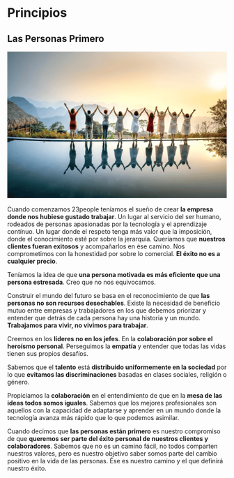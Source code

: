 # Principios

## Las Personas Primero

![People First](../_assets/images/people-first.png)

Cuando comenzamos 23people teníamos el sueño de crear **la empresa donde nos hubiese gustado trabajar**. Un lugar  al servicio del ser humano, rodeados de personas apasionadas por la tecnología y el aprendizaje contínuo. Un lugar donde el respeto tenga más valor que la imposición, donde el conocimiento esté por sobre la jerarquía.  Queríamos que **nuestros clientes fueran exitosos** y acompañarlos en ése camino. Nos comprometimos con la honestidad por sobre lo comercial.  **El éxito no es a cualquier precio**.

Teníamos la idea de que **una persona motivada es más eficiente que una persona estresada**. Creo que no nos equivocamos.  

Construir el mundo del futuro se basa en el reconocimiento de que **las personas no son recursos desechables**.  Existe la necesidad de beneficio mutuo entre empresas y trabajadores en los que debemos priorizar y entender que detrás de cada persona hay una historia y un mundo. **Trabajamos para vivir, no vivimos para trabajar**. 

Creemos en los **líderes no en los jefes**. En la **colaboración por sobre el heroísmo personal**. Perseguimos la **empatía** y entender que todas las vidas tienen sus propios desafíos.

Sabemos que el **talento** está **distribuido uniformemente en la sociedad** por lo que **evitamos las discriminaciones** basadas en clases sociales, religión o género.  

Propiciamos la **colaboración** en el entendimiento de que en la **mesa de las ideas todos somos iguales**. Sabemos que los mejores profesionales son aquellos con la capacidad de adaptarse y aprender en un mundo donde la tecnología avanza más rápido que lo que podemos asimilar.

Cuando decimos que **las personas están primero** es nuestro compromiso de que **queremos ser parte del éxito personal de nuestros clientes y colaboradores**.  Sabemos que no es un camino fácil, no todos comparten nuestros valores, pero es nuestro objetivo saber somos parte del cambio positivo en la vida de las personas. Ése es nuestro camino y el que definirá nuestro éxito.

